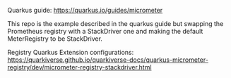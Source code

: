 Quarkus guide: https://quarkus.io/guides/micrometer

This repo is the example described in the quarkus guide but swapping the Prometheus registry with a StackDriver one and making the default MeterRegistry to be StackDriver.

Registry Quarkus Extension configurations: https://quarkiverse.github.io/quarkiverse-docs/quarkus-micrometer-registry/dev/micrometer-registry-stackdriver.html
